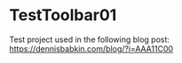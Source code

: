 # TestToolbar01
Test project used in the following blog post: https://dennisbabkin.com/blog/?i=AAA11C00
